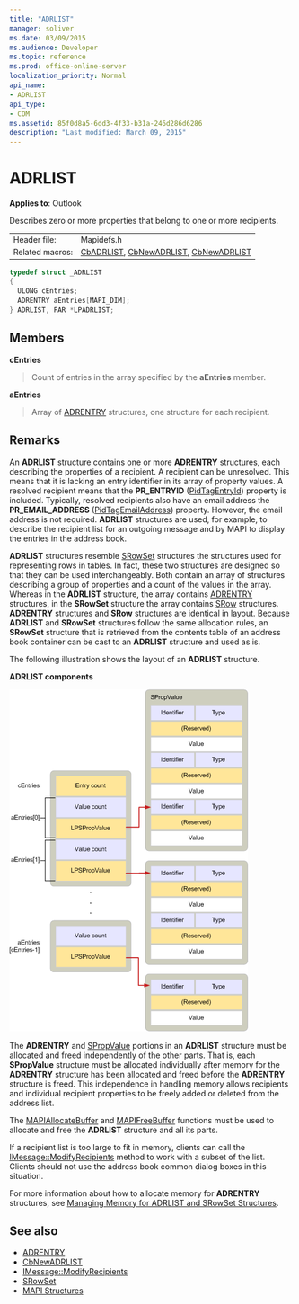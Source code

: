 ```yaml
---
title: "ADRLIST"
manager: soliver
ms.date: 03/09/2015
ms.audience: Developer
ms.topic: reference
ms.prod: office-online-server
localization_priority: Normal
api_name:
- ADRLIST
api_type:
- COM
ms.assetid: 85f0d8a5-6dd3-4f33-b31a-246d286d6286
description: "Last modified: March 09, 2015"
---
```


# ADRLIST

**Applies to**: Outlook 
  
Describes zero or more properties that belong to one or more recipients. 
  
|||
|:-----|:-----|
|Header file:  <br/> |Mapidefs.h  <br/> |
|Related macros:  <br/> |[CbADRLIST](cbadrlist.md), [CbNewADRLIST](cbnewadrlist.md), [CbNewADRLIST](cbnewadrlist.md) <br/> |
   
```cpp
typedef struct _ADRLIST
{
  ULONG cEntries;
  ADRENTRY aEntries[MAPI_DIM];
} ADRLIST, FAR *LPADRLIST;

```

## Members

**cEntries**
  
> Count of entries in the array specified by the **aEntries** member. 
    
**aEntries**
  
> Array of [ADRENTRY](adrentry.md) structures, one structure for each recipient. 
    
## Remarks

An **ADRLIST** structure contains one or more **ADRENTRY** structures, each describing the properties of a recipient. A recipient can be unresolved. This means that it is lacking an entry identifier in its array of property values. A resolved recipient means that the **PR\_ENTRYID** ([PidTagEntryId](pidtagentryid-canonical-property.md)) property is included. Typically, resolved recipients also have an email address the **PR_EMAIL_ADDRESS** ([PidTagEmailAddress](pidtagemailaddress-canonical-property.md)) property. However, the email address is not required. **ADRLIST** structures are used, for example, to describe the recipient list for an outgoing message and by MAPI to display the entries in the address book. 
  
**ADRLIST** structures resemble [SRowSet](srowset.md) structures the structures used for representing rows in tables. In fact, these two structures are designed so that they can be used interchangeably. Both contain an array of structures describing a group of properties and a count of the values in the array. Whereas in the **ADRLIST** structure, the array contains [ADRENTRY](adrentry.md) structures, in the **SRowSet** structure the array contains [SRow](srow.md) structures. **ADRENTRY** structures and **SRow** structures are identical in layout. Because **ADRLIST** and **SRowSet** structures follow the same allocation rules, an **SRowSet** structure that is retrieved from the contents table of an address book container can be cast to an **ADRLIST** structure and used as is. 
  
The following illustration shows the layout of an **ADRLIST** structure. 
  
**ADRLIST components**
  
![ADRLIST components](media/amapi_18.gif "ADRLIST components")
  
The **ADRENTRY** and [SPropValue](spropvalue.md) portions in an **ADRLIST** structure must be allocated and freed independently of the other parts. That is, each **SPropValue** structure must be allocated individually after memory for the **ADRENTRY** structure has been allocated and freed before the **ADRENTRY** structure is freed. This independence in handling memory allows recipients and individual recipient properties to be freely added or deleted from the address list. 
  
The [MAPIAllocateBuffer](mapiallocatebuffer.md) and [MAPIFreeBuffer](mapifreebuffer.md) functions must be used to allocate and free the **ADRLIST** structure and all its parts. 
  
If a recipient list is too large to fit in memory, clients can call the [IMessage::ModifyRecipients](imessage-modifyrecipients.md) method to work with a subset of the list. Clients should not use the address book common dialog boxes in this situation. 
  
For more information about how to allocate memory for **ADRENTRY** structures, see [Managing Memory for ADRLIST and SRowSet Structures](managing-memory-for-adrlist-and-srowset-structures.md). 
  
## See also

- [ADRENTRY](adrentry.md)  
- [CbNewADRLIST](cbnewadrlist.md) 
- [IMessage::ModifyRecipients](imessage-modifyrecipients.md) 
- [SRowSet](srowset.md)
- [MAPI Structures](mapi-structures.md)

